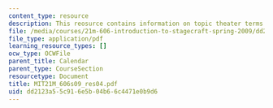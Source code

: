 ```yaml
---
content_type: resource
description: This reosurce contains information on topic theater terms for the stagehand.
file: /media/courses/21m-606-introduction-to-stagecraft-spring-2009/dd2123a55c916e5b04b66c4471e0b9d6_MIT21M_606s09_res04.pdf
file_type: application/pdf
learning_resource_types: []
ocw_type: OCWFile
parent_title: Calendar
parent_type: CourseSection
resourcetype: Document
title: MIT21M_606s09_res04.pdf
uid: dd2123a5-5c91-6e5b-04b6-6c4471e0b9d6
---
```

